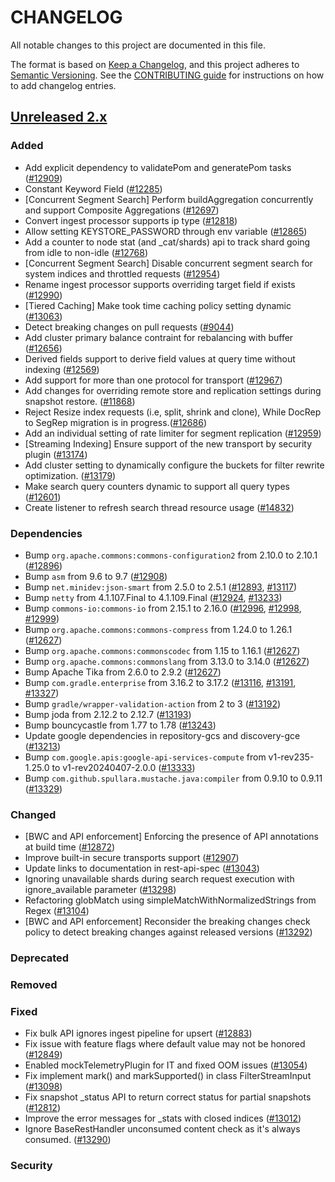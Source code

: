 # CHANGELOG
All notable changes to this project are documented in this file.

The format is based on [Keep a Changelog](https://keepachangelog.com/en/1.0.0/), and this project adheres to [Semantic Versioning](https://semver.org/spec/v2.0.0.html). See the [CONTRIBUTING guide](./CONTRIBUTING.md#Changelog) for instructions on how to add changelog entries.

## [Unreleased 2.x]
### Added
- Add explicit dependency to validatePom and generatePom tasks ([#12909](https://github.com/opensearch-project/OpenSearch/pull/12909))
- Constant Keyword Field ([#12285](https://github.com/opensearch-project/OpenSearch/pull/12285))
- [Concurrent Segment Search] Perform buildAggregation concurrently and support Composite Aggregations ([#12697](https://github.com/opensearch-project/OpenSearch/pull/12697))
- Convert ingest processor supports ip type ([#12818](https://github.com/opensearch-project/OpenSearch/pull/12818))
- Allow setting KEYSTORE_PASSWORD through env variable ([#12865](https://github.com/opensearch-project/OpenSearch/pull/12865))
- Add a counter to node stat (and _cat/shards) api to track shard going from idle to non-idle ([#12768](https://github.com/opensearch-project/OpenSearch/pull/12768))
- [Concurrent Segment Search] Disable concurrent segment search for system indices and throttled requests ([#12954](https://github.com/opensearch-project/OpenSearch/pull/12954))
- Rename ingest processor supports overriding target field if exists ([#12990](https://github.com/opensearch-project/OpenSearch/pull/12990))
- [Tiered Caching] Make took time caching policy setting dynamic ([#13063](https://github.com/opensearch-project/OpenSearch/pull/13063))
- Detect breaking changes on pull requests ([#9044](https://github.com/opensearch-project/OpenSearch/pull/9044))
- Add cluster primary balance contraint for rebalancing with buffer ([#12656](https://github.com/opensearch-project/OpenSearch/pull/12656))
- Derived fields support to derive field values at query time without indexing ([#12569](https://github.com/opensearch-project/OpenSearch/pull/12569))
- Add support for more than one protocol for transport ([#12967](https://github.com/opensearch-project/OpenSearch/pull/12967))
- Add changes for overriding remote store and replication settings during snapshot restore. ([#11868](https://github.com/opensearch-project/OpenSearch/pull/11868))
- Reject Resize index requests (i.e, split, shrink and clone), While DocRep to SegRep migration is in progress.([#12686](https://github.com/opensearch-project/OpenSearch/pull/12686))
- Add an individual setting of rate limiter for segment replication ([#12959](https://github.com/opensearch-project/OpenSearch/pull/12959))
- [Streaming Indexing] Ensure support of the new transport by security plugin ([#13174](https://github.com/opensearch-project/OpenSearch/pull/13174))
- Add cluster setting to dynamically configure the buckets for filter rewrite optimization. ([#13179](https://github.com/opensearch-project/OpenSearch/pull/13179))
- Make search query counters dynamic to support all query types ([#12601](https://github.com/opensearch-project/OpenSearch/pull/12601))
- Create listener to refresh search thread resource usage ([#14832](https://github.com/opensearch-project/OpenSearch/pull/14832))

### Dependencies
- Bump `org.apache.commons:commons-configuration2` from 2.10.0 to 2.10.1 ([#12896](https://github.com/opensearch-project/OpenSearch/pull/12896))
- Bump `asm` from 9.6 to 9.7 ([#12908](https://github.com/opensearch-project/OpenSearch/pull/12908))
- Bump `net.minidev:json-smart` from 2.5.0 to 2.5.1 ([#12893](https://github.com/opensearch-project/OpenSearch/pull/12893), [#13117](https://github.com/opensearch-project/OpenSearch/pull/13117))
- Bump `netty` from 4.1.107.Final to 4.1.109.Final ([#12924](https://github.com/opensearch-project/OpenSearch/pull/12924), [#13233](https://github.com/opensearch-project/OpenSearch/pull/13233))
- Bump `commons-io:commons-io` from 2.15.1 to 2.16.0 ([#12996](https://github.com/opensearch-project/OpenSearch/pull/12996), [#12998](https://github.com/opensearch-project/OpenSearch/pull/12998), [#12999](https://github.com/opensearch-project/OpenSearch/pull/12999))
- Bump `org.apache.commons:commons-compress` from 1.24.0 to 1.26.1 ([#12627](https://github.com/opensearch-project/OpenSearch/pull/12627))
- Bump `org.apache.commons:commonscodec` from 1.15 to 1.16.1 ([#12627](https://github.com/opensearch-project/OpenSearch/pull/12627))
- Bump `org.apache.commons:commonslang` from 3.13.0 to 3.14.0 ([#12627](https://github.com/opensearch-project/OpenSearch/pull/12627))
- Bump Apache Tika from 2.6.0 to 2.9.2 ([#12627](https://github.com/opensearch-project/OpenSearch/pull/12627))
- Bump `com.gradle.enterprise` from 3.16.2 to 3.17.2 ([#13116](https://github.com/opensearch-project/OpenSearch/pull/13116), [#13191](https://github.com/opensearch-project/OpenSearch/pull/13191), [#13327](https://github.com/opensearch-project/OpenSearch/pull/13327))
- Bump `gradle/wrapper-validation-action` from 2 to 3 ([#13192](https://github.com/opensearch-project/OpenSearch/pull/13192))
- Bump joda from 2.12.2 to 2.12.7 ([#13193](https://github.com/opensearch-project/OpenSearch/pull/13193))
- Bump bouncycastle from 1.77 to 1.78 ([#13243](https://github.com/opensearch-project/OpenSearch/pull/13243))
- Update google dependencies in repository-gcs and discovery-gce ([#13213](https://github.com/opensearch-project/OpenSearch/pull/13213))
- Bump `com.google.apis:google-api-services-compute` from v1-rev235-1.25.0 to v1-rev20240407-2.0.0 ([#13333](https://github.com/opensearch-project/OpenSearch/pull/13333))
- Bump `com.github.spullara.mustache.java:compiler` from 0.9.10 to 0.9.11 ([#13329](https://github.com/opensearch-project/OpenSearch/pull/13329))

### Changed
- [BWC and API enforcement] Enforcing the presence of API annotations at build time ([#12872](https://github.com/opensearch-project/OpenSearch/pull/12872))
- Improve built-in secure transports support ([#12907](https://github.com/opensearch-project/OpenSearch/pull/12907))
- Update links to documentation in rest-api-spec ([#13043](https://github.com/opensearch-project/OpenSearch/pull/13043))
- Ignoring unavailable shards during search request execution with ignore_available parameter ([#13298](https://github.com/opensearch-project/OpenSearch/pull/13298))
- Refactoring globMatch using simpleMatchWithNormalizedStrings from Regex ([#13104](https://github.com/opensearch-project/OpenSearch/pull/13104))
- [BWC and API enforcement] Reconsider the breaking changes check policy to detect breaking changes against released versions ([#13292](https://github.com/opensearch-project/OpenSearch/pull/13292))

### Deprecated

### Removed

### Fixed
- Fix bulk API ignores ingest pipeline for upsert ([#12883](https://github.com/opensearch-project/OpenSearch/pull/12883))
- Fix issue with feature flags where default value may not be honored ([#12849](https://github.com/opensearch-project/OpenSearch/pull/12849))
- Enabled mockTelemetryPlugin for IT and fixed OOM issues ([#13054](https://github.com/opensearch-project/OpenSearch/pull/13054))
- Fix implement mark() and markSupported() in class FilterStreamInput ([#13098](https://github.com/opensearch-project/OpenSearch/pull/13098))
- Fix snapshot _status API to return correct status for partial snapshots ([#12812](https://github.com/opensearch-project/OpenSearch/pull/12812))
- Improve the error messages for _stats with closed indices ([#13012](https://github.com/opensearch-project/OpenSearch/pull/13012))
- Ignore BaseRestHandler unconsumed content check as it's always consumed. ([#13290](https://github.com/opensearch-project/OpenSearch/pull/13290))

### Security

[Unreleased 2.x]: https://github.com/opensearch-project/OpenSearch/compare/2.13...2.x
